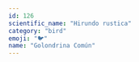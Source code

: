 ```yaml
---
id: 126
scientific_name: "Hirundo rustica"
category: "bird"
emoji: "🐦"
name: "Golondrina Común"
---
```

